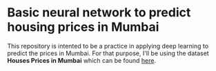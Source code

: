 # Basic neural network to predict housing prices in Mumbai

This repository is intented to be a practice in applying deep learning to predict the prices in Mumbai. For that purpose, I'll be using the dataset **Houses Prices in Mumbai** which can be found [here](https://www.kaggle.com/datasets/sameep98/housing-prices-in-mumbai).

